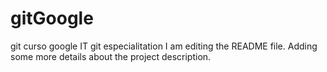 # gitGoogle
git curso google IT git especialitation
I am editing the README file. Adding some more details about the project description.
